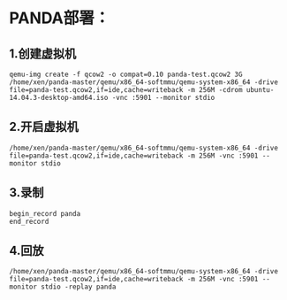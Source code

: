 # PANDA部署：
## 1.创建虚拟机
	qemu-img create -f qcow2 -o compat=0.10 panda-test.qcow2 3G
	/home/xen/panda-master/qemu/x86_64-softmmu/qemu-system-x86_64 -drive file=panda-test.qcow2,if=ide,cache=writeback -m 256M -cdrom ubuntu-14.04.3-desktop-amd64.iso -vnc :5901 --monitor stdio
## 2.开启虚拟机
	/home/xen/panda-master/qemu/x86_64-softmmu/qemu-system-x86_64 -drive file=panda-test.qcow2,if=ide,cache=writeback -m 256M -vnc :5901 --monitor stdio
## 3.录制
	begin_record panda
	end_record
## 4.回放
	/home/xen/panda-master/qemu/x86_64-softmmu/qemu-system-x86_64 -drive file=panda-test.qcow2,if=ide,cache=writeback -m 256M -vnc :5901 --monitor stdio -replay panda
